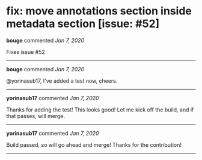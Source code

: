 # fix: move annotations section inside metadata section [issue: #52]

**bouge** commented *Jan 7, 2020*


Fixes issue #52 
<br />
***


**bouge** commented *Jan 7, 2020*

@yorinasub17, I've added a test now, cheers.
***

**yorinasub17** commented *Jan 7, 2020*

Thanks for adding the test! This looks good! Let me kick off the build, and if that passes, will merge.
***

**yorinasub17** commented *Jan 7, 2020*

Build passed, so will go ahead and merge! Thanks for the contribution!
***

